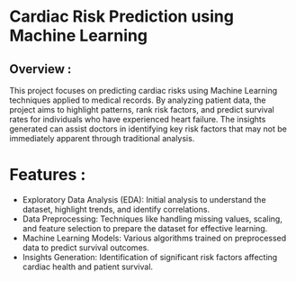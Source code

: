 # Cardiac Risk Prediction using Machine Learning
## Overview :
This project focuses on predicting cardiac risks using Machine Learning techniques applied to medical records. By analyzing patient data, the project aims to highlight patterns, rank risk factors, and predict survival rates for individuals who have experienced heart failure. The insights generated can assist doctors in identifying key risk factors that may not be immediately apparent through traditional analysis.

# Features :
- Exploratory Data Analysis (EDA):
Initial analysis to understand the dataset, highlight trends, and identify correlations.
- Data Preprocessing:
Techniques like handling missing values, scaling, and feature selection to prepare the dataset for effective learning.
- Machine Learning Models:
Various algorithms trained on preprocessed data to predict survival outcomes.
- Insights Generation:
Identification of significant risk factors affecting cardiac health and patient survival.
